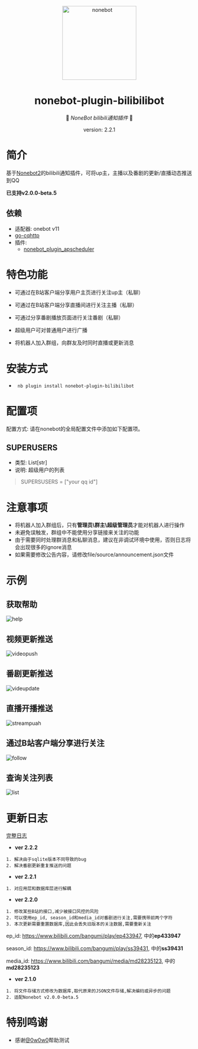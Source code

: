 <p align="center">
  <a href="https://v2.nonebot.dev/"><img src="https://v2.nonebot.dev/logo.png" width="200" height="200" alt="nonebot"></a>
</p>

<div align="center">

# nonebot-plugin-bilibilibot

👾 _NoneBot bilibili通知插件_ 👾
<p>version: 2.2.1</p>
    
</div>

# 简介
基于[Nonebot2](https://github.com/nonebot/nonebot2)的bilibili通知插件，可将up主，主播以及番剧的更新/直播动态推送到QQ

**已支持v2.0.0-beta.5**
## 依赖
- 适配器: onebot v11
- [go-cqhttp](https://github.com/Mrs4s/go-cqhttp)
- 插件:
    - [nonebot_plugin_apscheduler](https://pypi.org/project/nonebot-plugin-apscheduler/)

# 特色功能
- 可通过在B站客户端分享用户主页进行关注up主（私聊）

- 可通过在B站客户端分享直播间进行关注主播（私聊）

- 可通过分享番剧播放页面进行关注番剧（私聊）

- 超级用户可对普通用户进行广播

- 将机器人加入群组，向群友及时同时直播或更新消息

# 安装方式
- ` nb plugin install nonebot-plugin-bilibilibot`

# 配置项
配置方式: 请在nonebot的全局配置文件中添加如下配置项。
## SUPERUSERS
- 类型: List[str]
- 说明: 超级用户的列表
> SUPERSUSERS = ["your qq id"]

# 注意事项
- 将机器人加入群组后，只有**管理员\群主\超级管理员**才能对机器人进行操作
- 未避免误触发，群组中不能使用分享链接来关注的功能
- 由于需要同时处理群消息和私聊消息，建议在非调试环境中使用，否则日志将会出现很多的ignore消息
- 如果需要修改公告内容，请修改file/source/announcement.json文件

# 示例
## 获取帮助
![help](https://github.com/TDK1969/nonebot_plugin_bilibilibot/blob/main/docs/help2.jpg?raw=true)
## 视频更新推送
![videopush](https://github.com/TDK1969/nonebot_plugin_bilibilibot/blob/main/docs/updatepush.jpg?raw=true)
## 番剧更新推送
![videupdate](https://github.com/TDK1969/nonebot_plugin_bilibilibot/blob/main/docs/videopush.jpg?raw=true)
## 直播开播推送
![streampuah](https://github.com/TDK1969/nonebot_plugin_bilibilibot/blob/main/docs/streampush.jpg?raw=true)
## 通过B站客户端分享进行关注
![follow](https://github.com/TDK1969/nonebot_plugin_bilibilibot/blob/main/docs/follow.jpg?raw=true)
## 查询关注列表
![list](https://github.com/TDK1969/nonebot_plugin_bilibilibot/blob/main/docs/list.jpg?raw=true)


# 更新日志
[完整日志](https://github.com/TDK1969/nonebot_plugin_bilibilibot/blob/main/file/source/ChangeLog.md)
- **ver 2.2.2**
```
1. 解决由于sqlite版本不同导致的bug
2. 解决番剧更新重复推送的问题
```

- **ver 2.2.1**
```
1. 对应用层和数据库层进行解耦
```

- **ver 2.2.0**
```
1. 修改某些B站的接口,减少被接口风控的风险
2. 可以使用ep_id, season_id和media_id对番剧进行关注,需要携带前两个字符
3. 本次更新需要重置数据库,因此会丢失旧版本的关注数据,需要重新关注
```
ep_id: https://www.bilibili.com/bangumi/play/ep433947, 中的**ep433947**

season_id: https://www.bilibili.com/bangumi/play/ss39431, 中的**ss39431**

media_id: https://www.bilibili.com/bangumi/media/md28235123, 中的**md28235123**


- **ver 2.1.0**
```
1. 将文件存储方式修改为数据库,取代原来的JSON文件存储,解决编码或异步的问题
2. 适配Nonebot v2.0.0-beta.5
```


# 特别鸣谢
- 感谢[@0w0w0](https://github.com/a0w0w0)帮助测试
